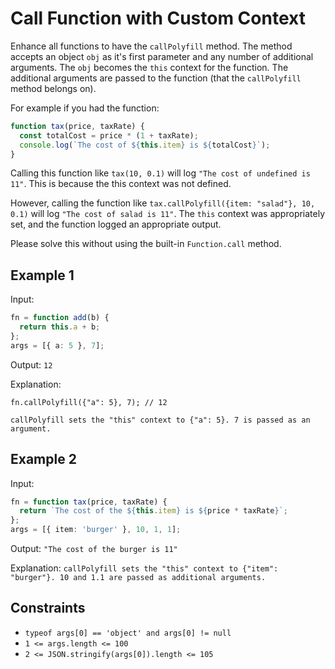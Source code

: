 # Call Function with Custom Context

Enhance all functions to have the `callPolyfill` method. The method accepts an object `obj` as it's first parameter and any number of additional arguments. The `obj` becomes the `this` context for the function. The additional arguments are passed to the function (that the `callPolyfill` method belongs on).

For example if you had the function:

```typescript
function tax(price, taxRate) {
  const totalCost = price * (1 + taxRate);
  console.log(`The cost of ${this.item} is ${totalCost}`);
}
```

Calling this function like `tax(10, 0.1)` will log `"The cost of undefined is 11"`. This is because the this context was not defined.

However, calling the function like `tax.callPolyfill({item: "salad"}, 10, 0.1)` will log `"The cost of salad is 11"`. The `this` context was appropriately set, and the function logged an appropriate output.

Please solve this without using the built-in `Function.call` method.

## Example 1

Input:

```typescript
fn = function add(b) {
  return this.a + b;
};
args = [{ a: 5 }, 7];
```

Output: `12`

Explanation:

`fn.callPolyfill({"a": 5}, 7); // 12`

`callPolyfill sets the "this" context to {"a": 5}. 7 is passed as an argument.`

## Example 2

Input:

```typescript
fn = function tax(price, taxRate) {
  return `The cost of the ${this.item} is ${price * taxRate}`;
};
args = [{ item: 'burger' }, 10, 1, 1];
```

Output: `"The cost of the burger is 11"`

Explanation: `callPolyfill sets the "this" context to {"item": "burger"}. 10 and 1.1 are passed as additional arguments.`

## Constraints

- `typeof args[0] == 'object' and args[0] != null`
- `1 <= args.length <= 100`
- `2 <= JSON.stringify(args[0]).length <= 105`
